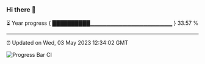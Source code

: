 ### Hi there 👋

⏳ Year progress { ██████████▁▁▁▁▁▁▁▁▁▁▁▁▁▁▁▁▁▁▁▁ } 33.57 %

---

⏰ Updated on Wed, 03 May 2023 12:34:02 GMT

![Progress Bar CI](https://github.com/ZhaoGui/ZhaoGui/workflows/Progress%20Bar%20CI/badge.svg)
